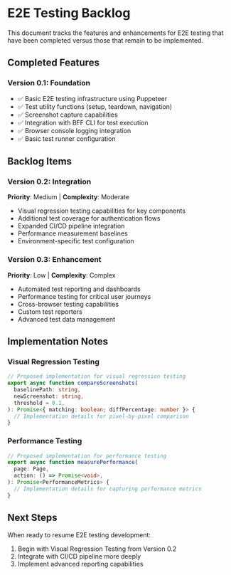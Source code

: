 # E2E Testing Backlog

This document tracks the features and enhancements for E2E testing that have
been completed versus those that remain to be implemented.

## Completed Features

### Version 0.1: Foundation

- ✅ Basic E2E testing infrastructure using Puppeteer
- ✅ Test utility functions (setup, teardown, navigation)
- ✅ Screenshot capture capabilities
- ✅ Integration with BFF CLI for test execution
- ✅ Browser console logging integration
- ✅ Basic test runner configuration

## Backlog Items

### Version 0.2: Integration

**Priority**: Medium | **Complexity**: Moderate

- Visual regression testing capabilities for key components
- Additional test coverage for authentication flows
- Expanded CI/CD pipeline integration
- Performance measurement baselines
- Environment-specific test configuration

### Version 0.3: Enhancement

**Priority**: Low | **Complexity**: Complex

- Automated test reporting and dashboards
- Performance testing for critical user journeys
- Cross-browser testing capabilities
- Custom test reporters
- Advanced test data management

## Implementation Notes

### Visual Regression Testing

```typescript
// Proposed implementation for visual regression testing
export async function compareScreenshots(
  baselinePath: string,
  newScreenshot: string,
  threshold = 0.1,
): Promise<{ matching: boolean; diffPercentage: number }> {
  // Implementation details for pixel-by-pixel comparison
}
```

### Performance Testing

```typescript
// Proposed implementation for performance testing
export async function measurePerformance(
  page: Page,
  action: () => Promise<void>,
): Promise<PerformanceMetrics> {
  // Implementation details for capturing performance metrics
}
```

## Next Steps

When ready to resume E2E testing development:

1. Begin with Visual Regression Testing from Version 0.2
2. Integrate with CI/CD pipeline more deeply
3. Implement advanced reporting capabilities
